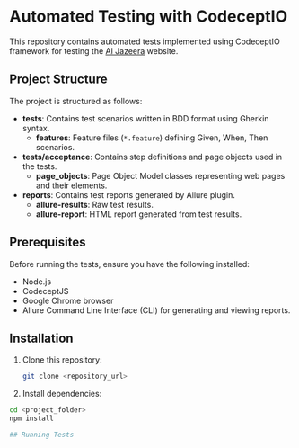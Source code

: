 # Automated Testing with CodeceptIO

This repository contains automated tests implemented using CodeceptIO framework for testing the [Al Jazeera](https://aljazeera.com/) website.

## Project Structure

The project is structured as follows:

- **tests**: Contains test scenarios written in BDD format using Gherkin syntax.
  - **features**: Feature files (`*.feature`) defining Given, When, Then scenarios.
- **tests/acceptance**: Contains step definitions and page objects used in the tests.
  - **page_objects**: Page Object Model classes representing web pages and their elements.
- **reports**: Contains test reports generated by Allure plugin.
  - **allure-results**: Raw test results.
  - **allure-report**: HTML report generated from test results.

## Prerequisites

Before running the tests, ensure you have the following installed:

- Node.js
- CodeceptJS
- Google Chrome browser
- Allure Command Line Interface (CLI) for generating and viewing reports.

## Installation

1. Clone this repository:

   ```bash
   git clone <repository_url>

2. Install dependencies:

  ```bash
  cd <project_folder>
  npm install

## Running Tests
